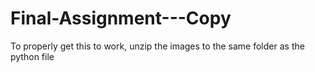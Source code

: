 # Final-Assignment---Copy
To properly get this to work, unzip the images to the same folder as the python file
